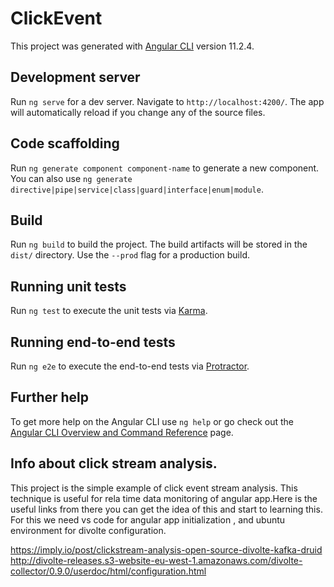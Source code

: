 # ClickEvent

This project was generated with [Angular CLI](https://github.com/angular/angular-cli) version 11.2.4.

## Development server

Run `ng serve` for a dev server. Navigate to `http://localhost:4200/`. The app will automatically reload if you change any of the source files.

## Code scaffolding

Run `ng generate component component-name` to generate a new component. You can also use `ng generate directive|pipe|service|class|guard|interface|enum|module`.

## Build

Run `ng build` to build the project. The build artifacts will be stored in the `dist/` directory. Use the `--prod` flag for a production build.

## Running unit tests

Run `ng test` to execute the unit tests via [Karma](https://karma-runner.github.io).

## Running end-to-end tests

Run `ng e2e` to execute the end-to-end tests via [Protractor](http://www.protractortest.org/).

## Further help

To get more help on the Angular CLI use `ng help` or go check out the [Angular CLI Overview and Command Reference](https://angular.io/cli) page.

## Info about click stream analysis.

This project is the simple example of click event stream analysis. This technique is useful for rela time data monitoring of angular app.Here is the useful links from there you can get the idea of this and start to learning this.
For this we need vs code for angular app initialization , and ubuntu environment for divolte configuration.

https://imply.io/post/clickstream-analysis-open-source-divolte-kafka-druid
http://divolte-releases.s3-website-eu-west-1.amazonaws.com/divolte-collector/0.9.0/userdoc/html/configuration.html
